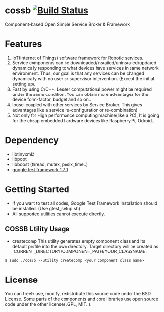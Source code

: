 # cossb [![Build Status](https://travis-ci.org/bhhwang/cossb.svg)](https://travis-ci.org/bhhwang/cossb)
Component-based Open Simple Service Broker & Framework
 

Features
===============
1. IoT(Internet of Things) software framework for Robotic services.
2. Service components can be downloaded/installed/uninstalled/updated dynamically responding to what devices have services in same network environment. Thus, our goal is that any services can be changed dynamically with no user or supervisor intervention. (Except the initial setting up).
3. Fast by using C/C++. Lesser computational power might be required under the same condition. You can obtain more advantages for the device form-factor, budget and so on..
4. loose-coupled with other services by Service Broker. This gives advantages like a service re-configuration or re-combination)
5. Not only for High performance computing machine(like a PC), It is going for the cheap embedded hardware devices like Raspberry Pi, Odroid..

Dependency
===============
* libtinyxml2
* libpopt
* libboost (thread, mutex, posix_time..)
* [google test framework 1.7.0](http://code.google.com/p/googletest/downloads/list)



Getting Started
===============
* If you want to test all codes, Google Test Framework installation should be installed. (Use gtest_setup.sh)
* All supported utilities cannot execute directly.

COSSB Utility Usage
-------
* createcomp
This utility generates empty component class and its default profile into the own directory.
Target directory will be created as 'CURRENT_DIRECTORY/COMPONENT_PATH/YOUR_CLASSNAME'.
```
$ sudo ./cossb --utility createcomp <your component class name>
```




License
===============
You can freely use, modify, redistribute this source code under the BSD License.
Some parts of the components and core libraries use open source code under the other license(LGPL, MIT..).
